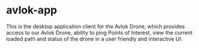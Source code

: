 # avlok-app
This is the desktop application client for the Avlok Drone, which provides access to our Avlok Drone, ability to ping Points of Interest, view the current loaded path and status of the drone in a user friendly and interactive UI.
